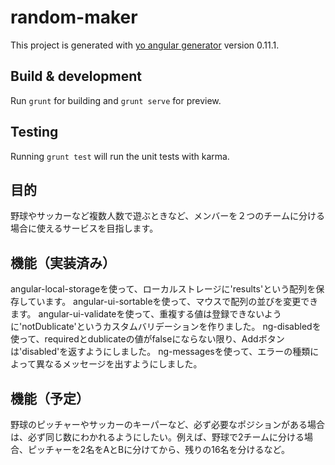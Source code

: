 # random-maker

This project is generated with [yo angular generator](https://github.com/yeoman/generator-angular)
version 0.11.1.

## Build & development

Run `grunt` for building and `grunt serve` for preview.

## Testing

Running `grunt test` will run the unit tests with karma.

## 目的

野球やサッカーなど複数人数で遊ぶときなど、メンバーを２つのチームに分ける場合に使えるサービスを目指します。

## 機能（実装済み）

angular-local-storageを使って、ローカルストレージに'results'という配列を保存しています。
angular-ui-sortableを使って、マウスで配列の並びを変更できます。
angular-ui-validateを使って、重複する値は登録できないように'notDublicate'というカスタムバリデーションを作りました。
ng-disabledを使って、requiredとdublicateの値がfalseにならない限り、Addボタンは'disabled'を返すようにしました。
ng-messagesを使って、エラーの種類によって異なるメッセージを出すようにしました。

## 機能（予定）

野球のピッチャーやサッカーのキーパーなど、必ず必要なポジションがある場合は、必ず同じ数にわかれるようにしたい。例えば、野球で2チームに分ける場合、ピッチャーを2名をAとBに分けてから、残りの16名を分けるなど。
